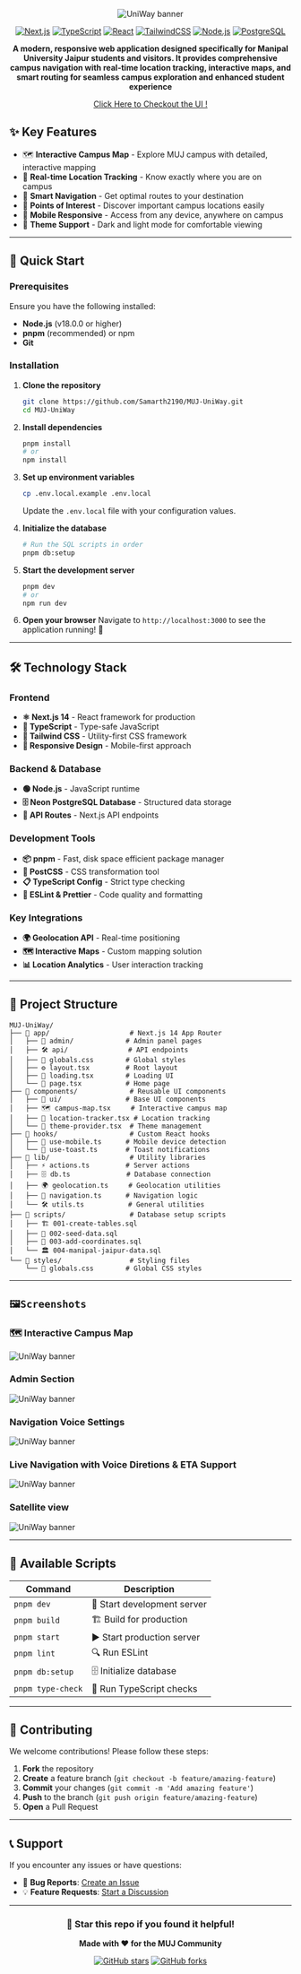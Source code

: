 <div align="center">


  ![UniWay banner](./assets/MUJ-UNIWAY4.jpg)

[![Next.js](https://img.shields.io/badge/N-Next.js-black)](https://nextjs.org/)
[![TypeScript](https://img.shields.io/badge/TypeScript-3178C6?style=flat&logo=typescript&logoColor=white)](https://www.typescriptlang.org/)
[![React](https://img.shields.io/badge/React-61DAFB?style=flat&logo=react&logoColor=black)](https://reactjs.org/)
[![TailwindCSS](https://img.shields.io/badge/Tailwind_CSS-06B6D4?style=flat&logo=tailwind-css&logoColor=white)](https://tailwindcss.com/)
[![Node.js](https://img.shields.io/badge/Node.js-339933?style=flat&logo=node.js&logoColor=white)](https://nodejs.org/)
[![PostgreSQL](https://badgen.net/badge/icon/postgresql?icon=postgresql&label)]()

**A modern, responsive web application designed specifically for Manipal University Jaipur students and visitors. It provides comprehensive campus navigation with real-time location tracking, interactive maps, and smart routing for seamless campus exploration and enhanced student experience**

[Click Here to Checkout the UI !](#sc)

</div>



## ✨ Key Features

- 🗺️ **Interactive Campus Map** - Explore MUJ campus with detailed, interactive mapping
- 📍 **Real-time Location Tracking** - Know exactly where you are on campus
- 🧭 **Smart Navigation** - Get optimal routes to your destination
- 🎯 **Points of Interest** - Discover important campus locations easily
- 📱 **Mobile Responsive** - Access from any device, anywhere on campus
- 🌙 **Theme Support** - Dark and light mode for comfortable viewing

---

## 🚀 Quick Start

### Prerequisites

Ensure you have the following installed:
- **Node.js** (v18.0.0 or higher)
- **pnpm** (recommended) or npm
- **Git**

### Installation

1. **Clone the repository**
   ```bash
   git clone https://github.com/Samarth2190/MUJ-UniWay.git
   cd MUJ-UniWay
   ```

2. **Install dependencies**
   ```bash
   pnpm install
   # or
   npm install
   ```

3. **Set up environment variables**
   ```bash
   cp .env.local.example .env.local
   ```
   Update the `.env.local` file with your configuration values.

4. **Initialize the database**
   ```bash
   # Run the SQL scripts in order
   pnpm db:setup
   ```

5. **Start the development server**
   ```bash
   pnpm dev
   # or
   npm run dev
   ```

6. **Open your browser**
   Navigate to `http://localhost:3000` to see the application running! 🎉

---

## 🛠️ Technology Stack

### Frontend
- **⚛️ Next.js 14** - React framework for production
- **🔷 TypeScript** - Type-safe JavaScript
- **🎨 Tailwind CSS** - Utility-first CSS framework
- **📱 Responsive Design** - Mobile-first approach

### Backend & Database
- **🟢 Node.js** - JavaScript runtime
- **🗄️ Neon PostgreSQL Database** - Structured data storage
- **🔗 API Routes** - Next.js API endpoints

### Development Tools
- **📦 pnpm** - Fast, disk space efficient package manager
- **🔧 PostCSS** - CSS transformation tool
- **📋 TypeScript Config** - Strict type checking
- **🎯 ESLint & Prettier** - Code quality and formatting

### Key Integrations
- **🌍 Geolocation API** - Real-time positioning
- **🗺️ Interactive Maps** - Custom mapping solution
- **📊 Location Analytics** - User interaction tracking

---

## 📁 Project Structure

```
MUJ-UniWay/
├── 📂 app/                    # Next.js 14 App Router
│   ├── 🔐 admin/             # Admin panel pages
│   ├── 🛠️ api/               # API endpoints
│   ├── 🎨 globals.css        # Global styles
│   ├── ⚙️ layout.tsx         # Root layout
│   ├── 🔄 loading.tsx        # Loading UI
│   └── 📄 page.tsx           # Home page
├── 📂 components/             # Reusable UI components
│   ├── 🧩 ui/                # Base UI components
│   ├── 🗺️ campus-map.tsx     # Interactive campus map
│   ├── 📍 location-tracker.tsx # Location tracking
│   └── 🎨 theme-provider.tsx  # Theme management
├── 📂 hooks/                  # Custom React hooks
│   ├── 📱 use-mobile.ts      # Mobile device detection
│   └── 🍞 use-toast.ts       # Toast notifications
├── 📂 lib/                    # Utility libraries
│   ├── ⚡ actions.ts         # Server actions
│   ├── 🗄️ db.ts              # Database connection
│   ├── 🌍 geolocation.ts     # Geolocation utilities
│   ├── 🧭 navigation.ts      # Navigation logic
│   └── 🛠️ utils.ts           # General utilities
├── 📂 scripts/                # Database setup scripts
│   ├── 🏗️ 001-create-tables.sql
│   ├── 🌱 002-seed-data.sql
│   ├── 📍 003-add-coordinates.sql
│   └── 🏛️ 004-manipal-jaipur-data.sql
└── 📂 styles/                 # Styling files
    └── 🎨 globals.css        # Global CSS styles
```

---

## <a id="sc"></a>`🖼️Screenshots`

### 🗺️ Interactive Campus Map  
![UniWay banner](./assets/ss1.jpg)

### Admin Section
![UniWay banner](./assets/ss2.jpg)

### Navigation Voice Settings
![UniWay banner](./assets/ss3.jpg)

### Live Navigation with Voice Diretions & ETA Support
![UniWay banner](./assets/ss4.jpg)

### Satellite view
![UniWay banner](./assets/ss5.jpg)


---

## 🔧 Available Scripts

| Command | Description |
|---------|-------------|
| `pnpm dev` | 🚀 Start development server |
| `pnpm build` | 🏗️ Build for production |
| `pnpm start` | ▶️ Start production server |
| `pnpm lint` | 🔍 Run ESLint |
| `pnpm db:setup` | 🗄️ Initialize database |
| `pnpm type-check` | 🔷 Run TypeScript checks |

---

## 🤝 Contributing

We welcome contributions! Please follow these steps:

1. **Fork** the repository
2. **Create** a feature branch (`git checkout -b feature/amazing-feature`)
3. **Commit** your changes (`git commit -m 'Add amazing feature'`)
4. **Push** to the branch (`git push origin feature/amazing-feature`)
5. **Open** a Pull Request

---

## 📞 Support

If you encounter any issues or have questions:

- 🐛 **Bug Reports**: [Create an Issue](https://github.com/Samarth2190/MUJ-UniWay/issues)
- 💡 **Feature Requests**: [Start a Discussion](https://github.com/Samarth2190/MUJ-UniWay/discussions)

---

<div align="center">

### 🌟 Star this repo if you found it helpful!

**Made with ❤️ for the MUJ Community**

[![GitHub stars](https://img.shields.io/github/stars/Samarth2190/MUJ-UniWay?style=social)](https://github.com/Samarth2190/MUJ-UniWay/stargazers)
[![GitHub forks](https://img.shields.io/github/forks/Samarth2190/MUJ-UniWay?style=social)](https://github.com/Samarth2190/MUJ-UniWay/network)

</div>
